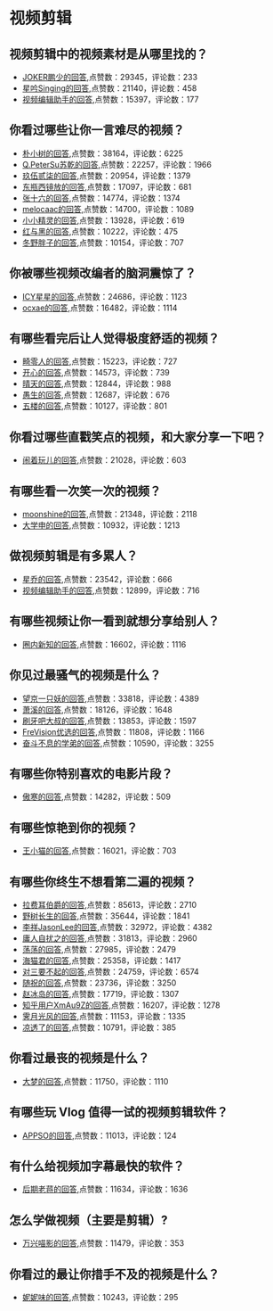 #  视频剪辑 
## 视频剪辑中的视频素材是从哪里找的？
- [JOKER鹏少的回答](https://www.zhihu.com/question/308982522/answer/812402319),点赞数：29345，评论数：233
- [星吟Singing的回答](https://www.zhihu.com/question/308982522/answer/782292023),点赞数：21140，评论数：458
- [视频编辑助手的回答](https://www.zhihu.com/question/308982522/answer/781497314),点赞数：15397，评论数：177
## 你看过哪些让你一言难尽的视频？
- [朴小树的回答](https://www.zhihu.com/question/293514046/answer/880496190),点赞数：38164，评论数：6225
- [Q.PeterSu苏乾的回答](https://www.zhihu.com/question/293514046/answer/519557610),点赞数：22257，评论数：1966
- [玖伍贰柒的回答](https://www.zhihu.com/question/293514046/answer/874688005),点赞数：20954，评论数：1379
- [东瓶西镜放的回答](https://www.zhihu.com/question/293514046/answer/732233510),点赞数：17097，评论数：681
- [张十六的回答](https://www.zhihu.com/question/293514046/answer/489734463),点赞数：14774，评论数：1374
- [melocaac的回答](https://www.zhihu.com/question/293514046/answer/860784660),点赞数：14700，评论数：1089
- [小小精灵的回答](https://www.zhihu.com/question/293514046/answer/486417965),点赞数：13928，评论数：619
- [红与黑的回答](https://www.zhihu.com/question/293514046/answer/486122794),点赞数：10222，评论数：475
- [冬野胖子的回答](https://www.zhihu.com/question/293514046/answer/527717237),点赞数：10154，评论数：707
## 你被哪些视频改编者的脑洞震惊了？
- [ICY星星的回答](https://www.zhihu.com/question/308613668/answer/611039193),点赞数：24686，评论数：1123
- [ocxae的回答](https://www.zhihu.com/question/308613668/answer/606189267),点赞数：16482，评论数：1114
## 有哪些看完后让人觉得极度舒适的视频？
- [畸零人的回答](https://www.zhihu.com/question/300679566/answer/761483502),点赞数：15223，评论数：727
- [开心的回答](https://www.zhihu.com/question/300679566/answer/763735263),点赞数：14573，评论数：739
- [晴天的回答](https://www.zhihu.com/question/300679566/answer/744405686),点赞数：12844，评论数：988
- [愚生的回答](https://www.zhihu.com/question/300679566/answer/761004514),点赞数：12687，评论数：676
- [五楼的回答](https://www.zhihu.com/question/300679566/answer/762016943),点赞数：10127，评论数：801
## 你看过哪些直戳笑点的视频，和大家分享一下吧？
- [闹着玩儿的回答](https://www.zhihu.com/question/296401528/answer/499798852),点赞数：21028，评论数：603
## 有哪些看一次笑一次的视频？
- [moonshine的回答](https://www.zhihu.com/question/304970889/answer/699905738),点赞数：21348，评论数：2118
- [大学申的回答](https://www.zhihu.com/question/304970889/answer/804964929),点赞数：10932，评论数：1213
## 做视频剪辑是有多累人？
- [星乔的回答](https://www.zhihu.com/question/309667217/answer/1048732696),点赞数：23542，评论数：666
- [视频编辑助手的回答](https://www.zhihu.com/question/309667217/answer/983490128),点赞数：12899，评论数：716
## 有哪些视频让你一看到就想分享给别人？
- [圈内新知的回答](https://www.zhihu.com/question/298216819/answer/729453663),点赞数：16602，评论数：1116
## 你见过最骚气的视频是什么？
- [望京一只妖的回答](https://www.zhihu.com/question/313076414/answer/1100876338),点赞数：33818，评论数：4389
- [萧溪的回答](https://www.zhihu.com/question/313076414/answer/1098243305),点赞数：18126，评论数：1648
- [刷牙吧大叔的回答](https://www.zhihu.com/question/313076414/answer/1100975761),点赞数：13853，评论数：1597
- [FreVision优选的回答](https://www.zhihu.com/question/313076414/answer/1102462239),点赞数：11808，评论数：1166
- [奋斗不息的学弟的回答](https://www.zhihu.com/question/313076414/answer/1102100848),点赞数：10590，评论数：3255
## 有哪些你特别喜欢的电影片段？
- [傲寒的回答](https://www.zhihu.com/question/52519119/answer/695220585),点赞数：14282，评论数：509
## 有哪些惊艳到你的视频？
- [王小猫的回答](https://www.zhihu.com/question/313340115/answer/788585215),点赞数：16021，评论数：703
## 有哪些你终生不想看第二遍的视频？
- [拉费耳伯爵的回答](https://www.zhihu.com/question/312555806/answer/727267276),点赞数：85613，评论数：2710
- [野树长生的回答](https://www.zhihu.com/question/312555806/answer/615516193),点赞数：35644，评论数：1841
- [李祥JasonLee的回答](https://www.zhihu.com/question/312555806/answer/692396822),点赞数：32972，评论数：4382
- [庸人自扰之的回答](https://www.zhihu.com/question/312555806/answer/615769213),点赞数：31813，评论数：2960
- [荡荡的回答](https://www.zhihu.com/question/312555806/answer/695801999),点赞数：27985，评论数：2479
- [海猫君的回答](https://www.zhihu.com/question/312555806/answer/642068911),点赞数：25358，评论数：1417
- [对三要不起的回答](https://www.zhihu.com/question/312555806/answer/732460270),点赞数：24759，评论数：6574
- [随祝的回答](https://www.zhihu.com/question/312555806/answer/1242992777),点赞数：23736，评论数：3250
- [赵冰岛的回答](https://www.zhihu.com/question/312555806/answer/718930702),点赞数：17719，评论数：1307
- [知乎用户XmAu9Z的回答](https://www.zhihu.com/question/312555806/answer/610275583),点赞数：16207，评论数：1278
- [霁月光风的回答](https://www.zhihu.com/question/312555806/answer/789825088),点赞数：11153，评论数：1335
- [凉透了的回答](https://www.zhihu.com/question/312555806/answer/673424951),点赞数：10791，评论数：385
## 你看过最丧的视频是什么？
- [大梦的回答](https://www.zhihu.com/question/303677116/answer/874740819),点赞数：11750，评论数：1110
## 有哪些玩 Vlog 值得一试的视频剪辑软件？
- [APPSO的回答](https://www.zhihu.com/question/302088422/answer/583800409),点赞数：11013，评论数：124
## 有什么给视频加字幕最快的软件？
- [后期老蒋的回答](https://www.zhihu.com/question/24677921/answer/1324854623),点赞数：11634，评论数：1636
## 怎么学做视频（主要是剪辑）?
- [万兴喵影的回答](https://www.zhihu.com/question/332795979/answer/735267532),点赞数：11479，评论数：353
## 你看过的最让你措手不及的视频是什么？
- [妮妮味的回答](https://www.zhihu.com/question/300373544/answer/860752385),点赞数：10243，评论数：295
